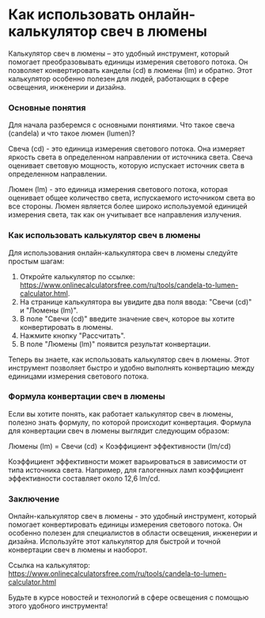Как использовать онлайн-калькулятор свеч в люмены
=================================================

Калькулятор свеч в люмены – это удобный инструмент, который помогает преобразовывать единицы измерения светового потока. Он позволяет конвертировать канделы (cd) в люмены (lm) и обратно. Этот калькулятор особенно полезен для людей, работающих в сфере освещения, инженерии и дизайна.

### Основные понятия

Для начала разберемся с основными понятиями. Что такое свеча (candela) и что такое люмен (lumen)?

Свеча (cd) - это единица измерения светового потока. Она измеряет яркость света в определенном направлении от источника света. Свеча оценивает световую мощность, которую испускает источник света в определенном направлении.

Люмен (lm) - это единица измерения светового потока, которая оценивает общее количество света, испускаемого источником света во все стороны. Люмен является более широко используемой единицей измерения света, так как он учитывает все направления излучения.

### Как использовать калькулятор свеч в люмены

Для использования онлайн-калькулятора свеч в люмены следуйте простым шагам:

1. Откройте калькулятор по ссылке: <https://www.onlinecalculatorsfree.com/ru/tools/candela-to-lumen-calculator.html>.
2. На странице калькулятора вы увидите два поля ввода: "Свечи (cd)" и "Люмены (lm)".
3. В поле "Свечи (cd)" введите значение свеч, которое вы хотите конвертировать в люмены.
4. Нажмите кнопку "Рассчитать".
5. В поле "Люмены (lm)" появится результат конвертации.

Теперь вы знаете, как использовать калькулятор свеч в люмены. Этот инструмент позволяет быстро и удобно выполнять конвертацию между единицами измерения светового потока.

### Формула конвертации свеч в люмены

Если вы хотите понять, как работает калькулятор свеч в люмены, полезно знать формулу, по которой происходит конвертация. Формула для конвертации свеч в люмены выглядит следующим образом:

Люмены (lm) = Свечи (cd) × Коэффициент эффективности (lm/cd)

Коэффициент эффективности может варьироваться в зависимости от типа источника света. Например, для галогенных ламп коэффициент эффективности составляет около 12,6 lm/cd.

### Заключение

Онлайн-калькулятор свеч в люмены - это удобный инструмент, который помогает конвертировать единицы измерения светового потока. Он особенно полезен для специалистов в области освещения, инженерии и дизайна. Используйте этот калькулятор для быстрой и точной конвертации свеч в люмены и наоборот.

Ссылка на калькулятор: <https://www.onlinecalculatorsfree.com/ru/tools/candela-to-lumen-calculator.html>

Будьте в курсе новостей и технологий в сфере освещения с помощью этого удобного инструмента!